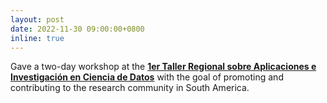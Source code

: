 ```yaml
---
layout: post
date: 2022-11-30 09:00:00+0800
inline: true
---
```


Gave a two-day workshop at the [**1er Taller Regional sobre Aplicaciones e Investigación en Ciencia de Datos**](https://www.tarecda.org/inicio) with the goal of promoting and contributing to the research community in South America. 
